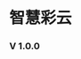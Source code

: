 <!--
 * @Author: 邹洋
 * @Date: 2021-05-19 23:35:22
 * @Email: 2810201146@qq.com
 * @LastEditors:  
 * @LastEditTime: 2021-09-17 19:18:42
 * @Description: 
-->
# 智慧彩云
### V 1.0.0